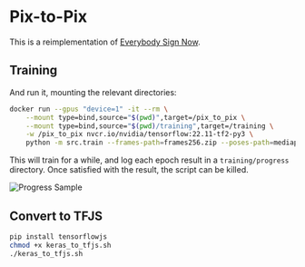 # Pix-to-Pix

This is a reimplementation of [Everybody Sign Now](https://github.com/sign-language-processing/everybody-sign-now).

## Training

And run it, mounting the relevant directories:

```bash
docker run --gpus "device=1" -it --rm \
	--mount type=bind,source="$(pwd)",target=/pix_to_pix \
	--mount type=bind,source="$(pwd)/training",target=/training \
	-w /pix_to_pix nvcr.io/nvidia/tensorflow:22.11-tf2-py3 \
	python -m src.train --frames-path=frames256.zip --poses-path=mediapipe256.zip
```
 
This will train for a while, and log each epoch result in a `training/progress` directory. Once satisfied with the
result, the script can be killed.

![Progress Sample](figures/progress_sample.png)

## Convert to TFJS

```.bash
pip install tensorflowjs
chmod +x keras_to_tfjs.sh
./keras_to_tfjs.sh
```
